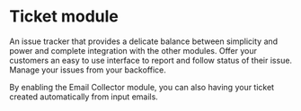 Ticket module
=============


An issue tracker that provides a delicate balance between simplicity and power and complete integration with the other
modules.
Offer your customers an easy to use interface to report and follow status of their issue. Manage your issues from
your backoffice.

By enabling the Email Collector module, you can also having your ticket created automatically from input emails.

